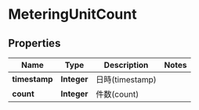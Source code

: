 

# MeteringUnitCount


## Properties

| Name | Type | Description | Notes |
|------------ | ------------- | ------------- | -------------|
|**timestamp** | **Integer** | 日時(timestamp) |  |
|**count** | **Integer** | 件数(count) |  |



